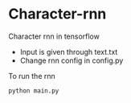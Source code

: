 # Character-rnn
Character rnn in tensorflow

* Input is given through text.txt
* Change rnn config in config.py

To run the rnn
~~~
python main.py
~~~

